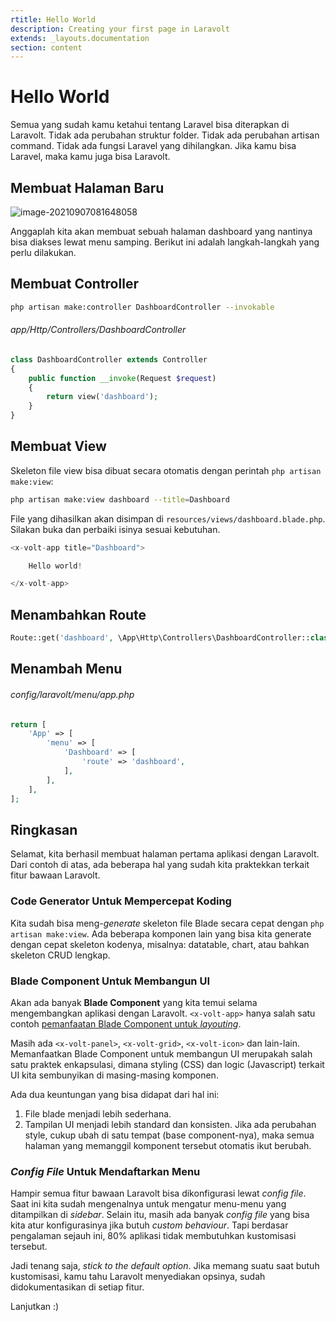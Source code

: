 ```yaml
---
rtitle: Hello World
description: Creating your first page in Laravolt
extends: _layouts.documentation
section: content
---
```


# Hello World

Semua yang sudah kamu ketahui tentang Laravel bisa diterapkan di Laravolt.
Tidak ada perubahan struktur folder. Tidak ada perubahan artisan command. Tidak ada fungsi Laravel yang dihilangkan.
Jika kamu bisa Laravel, maka kamu juga bisa Laravolt.

## Membuat Halaman Baru
![image-20210907081648058](https://cdn.statically.io/gh/laravolt/storage/master/2021/10/hello-world-dashboard-spWIgC.png)

Anggaplah kita akan membuat sebuah halaman dashboard yang nantinya bisa diakses lewat menu samping. Berikut ini adalah langkah-langkah yang perlu dilakukan.

## Membuat Controller

```bash
php artisan make:controller DashboardController --invokable
```

###### app/Http/Controllers/DashboardController
```php
class DashboardController extends Controller
{
    public function __invoke(Request $request)
    {
        return view('dashboard');
    }
}
```
## Membuat View

Skeleton file view bisa dibuat secara otomatis dengan perintah `php artisan make:view`:

```bash
php artisan make:view dashboard --title=Dashboard
```

File yang dihasilkan akan disimpan di `resources/views/dashboard.blade.php`.
Silakan buka dan perbaiki isinya sesuai kebutuhan.

```php
<x-volt-app title="Dashboard">

    Hello world!

</x-volt-app>
```

## Menambahkan Route

```php
Route::get('dashboard', \App\Http\Controllers\DashboardController::class)->name('dashboard');
```

## Menambah Menu

###### config/laravolt/menu/app.php
```php
return [
    'App' => [
        'menu' => [
            'Dashboard' => [
                'route' => 'dashboard',
            ],
        ],
    ],
];
```

## Ringkasan
Selamat, kita berhasil membuat halaman pertama aplikasi dengan Laravolt.
Dari contoh di atas, ada beberapa hal yang sudah kita praktekkan terkait fitur bawaan Laravolt.

### Code Generator Untuk Mempercepat Koding
Kita sudah bisa meng-_generate_ skeleton file Blade secara cepat dengan `php artisan make:view`. 
Ada beberapa komponen lain yang bisa kita generate dengan cepat skeleton kodenya, misalnya: datatable, chart, atau bahkan skeleton CRUD lengkap.

### Blade Component Untuk Membangun UI
Akan ada banyak **Blade Component** yang kita temui selama mengembangkan aplikasi dengan Laravolt.  `<x-volt-app>`  hanya salah satu contoh [pemanfaatan Blade Component untuk *layouting*](https://laravel.com/docs/master/blade#layouts-using-components).

Masih ada `<x-volt-panel>`, `<x-volt-grid>`, `<x-volt-icon>` dan lain-lain. Memanfaatkan Blade Component untuk membangun UI merupakah salah satu praktek enkapsulasi, dimana styling (CSS) dan logic (Javascript) terkait UI kita sembunyikan di masing-masing komponen. 

Ada dua keuntungan yang bisa didapat dari hal ini:

1. File blade menjadi lebih sederhana.
1. Tampilan UI menjadi lebih standard dan konsisten. Jika ada perubahan style, cukup ubah di satu tempat (base component-nya), maka semua halaman yang memanggil komponent tersebut otomatis ikut berubah.

### *Config File* Untuk Mendaftarkan Menu

Hampir semua fitur bawaan Laravolt bisa dikonfigurasi lewat *config file*. Saat ini kita sudah mengenalnya untuk mengatur menu-menu yang ditampilkan di *sidebar*. Selain itu, masih ada banyak *config file* yang bisa kita atur konfigurasinya jika butuh *custom behaviour*. Tapi berdasar pengalaman sejauh ini, 80% aplikasi tidak membutuhkan kustomisasi tersebut.

Jadi tenang saja, *stick to the default option*. Jika memang suatu saat butuh kustomisasi, kamu tahu Laravolt menyediakan opsinya, sudah didokumentasikan di setiap fitur.



Lanjutkan :)

